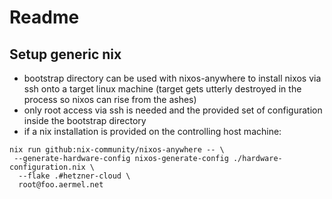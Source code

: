 # Readme

## Setup generic nix
- bootstrap directory can be used with nixos-anywhere to install nixos via ssh onto a target linux machine (target gets
utterly destroyed in the process so nixos can rise from the ashes)
- only root access via ssh is needed and the provided set of configuration inside the bootstrap directory
- if a nix installation is provided on the controlling host machine:
```
nix run github:nix-community/nixos-anywhere -- \
 --generate-hardware-config nixos-generate-config ./hardware-configuration.nix \
  --flake .#hetzner-cloud \
  root@foo.aermel.net
```
